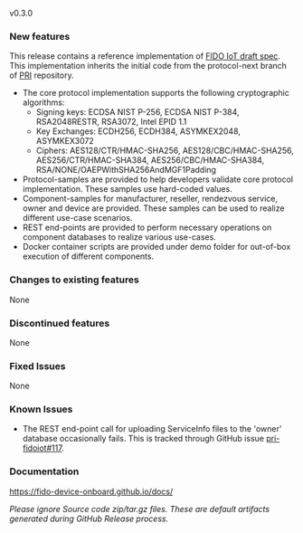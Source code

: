 v0.3.0

### New features

This release contains a reference implementation of [FIDO IoT draft spec](https://fidoalliance.org/specs/fidoiot/FIDO-IoT-spec-v1.0-wd-20200730.html). This implementation inherits the initial code from the protocol-next branch of [PRI](https://github.com/fido-device-onboard/pri/tree/protocol-next) repository.

* The core protocol implementation supports the following cryptographic algorithms:
  * Signing keys: ECDSA NIST P-256, ECDSA NIST P-384, RSA2048RESTR, RSA3072, Intel EPID 1.1
  * Key Exchanges: ECDH256, ECDH384, ASYMKEX2048, ASYMKEX3072
  * Ciphers: AES128/CTR/HMAC-SHA256, AES128/CBC/HMAC-SHA256, AES256/CTR/HMAC-SHA384, AES256/CBC/HMAC-SHA384, RSA/NONE/OAEPWithSHA256AndMGF1Padding
* Protocol-samples are provided to help developers validate core protocol implementation. These samples use hard-coded values.
* Component-samples for manufacturer, reseller, rendezvous service, owner and device are provided. These samples can be used to realize different use-case scenarios.
* REST end-points are provided to perform necessary operations on component databases to realize various use-cases.
* Docker container scripts are provided under demo folder for out-of-box execution of different components.

### Changes to existing features

None  

### Discontinued features

None  

### Fixed Issues

None  

### Known Issues

* The REST end-point call for uploading ServiceInfo files to the 'owner' database occasionally fails. This is tracked through GitHub issue [pri-fidoiot#117](https://github.com/fido-device-onboard/pri-fidoiot/issues/117).

### Documentation

https://fido-device-onboard.github.io/docs/  

*Please ignore Source code zip/tar.gz files. These are default artifacts generated during GitHub Release process.*  

